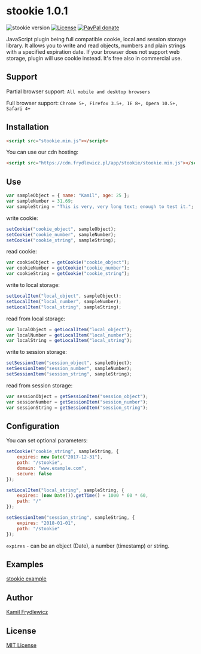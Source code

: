 # stookie 1.0.1

![stookie version](https://img.shields.io/badge/stookie-1.0.1-green.svg)
[![License](https://img.shields.io/badge/license-MIT-red.svg)](https://opensource.org/licenses/MIT)
[![PayPal donate](https://img.shields.io/badge/donate-PayPal-blue.svg)](https://www.paypal.com/pools/c/80Y6qAZyX8)

JavaScript plugin being full compatible cookie, local and session storage library. It allows you to write and read objects, numbers and plain strings with a specified expiration date. If your browser does not support web storage, plugin will use cookie instead. It's free also in commercial use.

## Support
Partial browser support: ```All mobile and desktop browsers```

Full browser support: ```Chrome 5+, Firefox 3.5+, IE 8+, Opera 10.5+, Safari 4+```

## Installation
```html
<script src="stookie.min.js"></script>
```
You can use our cdn hosting:
```html
<script src="https://cdn.frydlewicz.pl/app/stookie/stookie.min.js"></script>
```

## Use
```js
var sampleObject = { name: "Kamil", age: 25 };
var sampleNumber = 31.69;
var sampleString = "This is very, very long text; enough to test it.";
```

write cookie:
```js
setCookie("cookie_object", sampleObject);
setCookie("cookie_number", sampleNumber);
setCookie("cookie_string", sampleString);
```
read cookie:
```js
var cookieObject = getCookie("cookie_object");
var cookieNumber = getCookie("cookie_number");
var cookieString = getCookie("cookie_string");
```

write to local storage:
```js
setLocalItem("local_object", sampleObject);
setLocalItem("local_number", sampleNumber);
setLocalItem("local_string", sampleString);
```
read from local storage:
```js
var localObject = getLocalItem("local_object");
var localNumber = getLocalItem("local_number");
var localString = getLocalItem("local_string");
```

write to session storage:
```js
setSessionItem("session_object", sampleObject);
setSessionItem("session_number", sampleNumber);
setSessionItem("session_string", sampleString);
```
read from session storage:
```js
var sessionObject = getSessionItem("session_object");
var sessionNumber = getSessionItem("session_number");
var sessionString = getSessionItem("session_string");
```

## Configuration
You can set optional parameters:
```js
setCookie("cookie_string", sampleString, {
    expires: new Date("2017-12-31"),
    path: "/stookie",
    domain: "www.example.com",
    secure: false
});
```
```js
setLocalItem("local_string", sampleString, {
    expires: (new Date()).getTime() + 1000 * 60 * 60,
    path: "/"
});
```
```js
setSessionItem("session_string", sampleString, {
    expires: "2018-01-01",
    path: "/stookie"
});
```
```expires``` - can be an object (Date), a number (timestamp) or string.

## Examples
[stookie example](https://frydlewicz.pl/app/stookie/example.html)

## Author
[Kamil Frydlewicz](https://frydlewicz.pl)

## License
[MIT License](LICENSE.txt)
